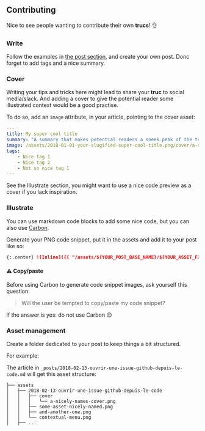 ## Contributing

Nice to see people wanting to contribute their own **trucs**! 👌

### Write

Follow the examples in [the post section](/_posts), and create your own post. Donc forget to add tags and a nice summary.

### Cover

Writing your tips and tricks here might lead to share your **truc** to social media/slack. And adding a cover to give the potential reader some illustrated context would be a good practise.

To do so, add an `image` attribute, in your article, pointing to the cover asset:

```yaml
---
title: My super cool title
summary: "A summary that makes potential readers a sneek peak of the truc."
image: /assets/2018-01-01-your-slugified-super-cool-title.png/cover/a-descriptive-title.png
tags:
    - Nice tag 1
    - Nice tag 2
    - Not so nice tag 1
---
```

See the Illustrate section, you might want to use a nice code preview as a cover if you lack inspiration.

### Illustrate

You can use markdown code blocks to add some nice code, but you can also use [Carbon](https://carbon.now.sh/).

Generate your PNG code snippet, put it in the assets and add it to your post like so:

```markdown
{:.center} ![Inline]({{ "/assets/${YOUR_POST_BASE_NAME}/${YOUR_ASSET_FILENAME}" | absolute_url }})
```

#### ⚠️ Copy/paste

Before using Carbon to generate code snippet images, ask yourself this question:

> Will the user be tempted to copy/paste my code snippet?

If the answer is yes: do not use Carbon 😉

### Asset management

Create a folder dedicated to your post to keep things a bit structured.

For example:

The article in `_posts/2018-02-13-ouvrir-une-issue-github-depuis-le-code.md` will get this asset structure:

```
├── assets
│   ├── 2018-02-13-ouvrir-une-issue-github-depuis-le-code
│   │   ├── cover
│   │   │   └── a-nicely-names-cover.png
│   │   ├── some-asset-nicely-named.png
│   │   ├── and-another-one.png
│   │   └── contextual-menu.png
│   ├── ...
```